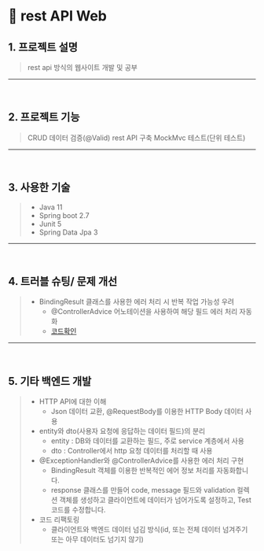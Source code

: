 #  📌 rest API Web

## 1. 프로젝트 설명
> rest api 방식의 웹사이트 개발 및 공부

* * *

</br>

## 2. 프로젝트 기능
> CRUD
> 데이터 검증(@Valid)
> rest API 구축
> MockMvc 테스트(단위 테스트)

* * *

</br>

## 3. 사용한 기술
> - Java 11
> - Spring boot 2.7
> - Junit 5
> - Spring Data Jpa 3


* * *

</br>

## 4. 트러블 슈팅/ 문제 개선
> - BindingResult 클래스를 사용한 에러 처리 시 반복 작업 가능성 우려
>   - @ControllerAdvice 어노테이션을 사용하여 해당 필드 에러 처리 자동화
>   - [코드확인](https://github.com/ksungsu/rest-api-web/blob/ea8399d1dc17394b6ec28c1483d7e434a5db43a2/src/main/java/com/sungsu/controller/ExceptionController.java#L16)

* * *

</br>

## 5. 기타 백엔드 개발
> - HTTP API에 대한 이해
>   - Json 데이터 교환, @RequestBody를 이용한 HTTP Body 데이터 사용
> - entity와 dto(사용자 요청에 응답하는 데이터 필드)의 분리
>   - entity : DB와 데이터를 교환하는 필드, 주로 service 계층에서 사용
>   - dto : Controller에서 http 요청 데이터를 처리할 때 사용
> - @ExceptionHandler와 @ControllerAdvice를 사용한 에러 처리 구현
>   - BindingResult 객체를 이용한 반복적인 에어 정보 처리를 자동화합니다.
>   - response 클래스를 만들어 code, message 필드와 validation 컬렉션 객체를 생성하고 클라이언트에 데이터가 넘어가도록 설정하고, Test 코드를 수정합니다.
> - 코드 리팩토링
>   - 클라이언트와 백엔드 데이터 넘김 방식(id, 또는 전체 데이터 넘겨주기 또는 아무 데이터도 넘기지 않기)
>   

